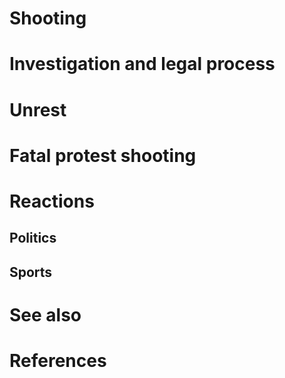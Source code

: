 # 
# Shooting
# Investigation and legal process
# Unrest
# Fatal protest shooting
# Reactions
## Politics
## Sports
# See also
# References